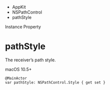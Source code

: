 

- AppKit
- NSPathControl
-  pathStyle 

Instance Property

# pathStyle

The receiver’s path style.

macOS 10.5+

``` source
@MainActor
var pathStyle: NSPathControl.Style { get set }
```

